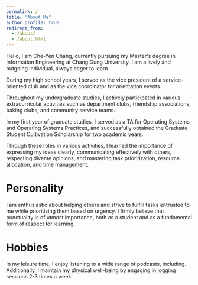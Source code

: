 ```yaml
---
permalink: /
title: "About Me"
author_profile: true
redirect_from: 
  - /about/
  - /about.html
---
```


Hello, I am Che-Yen Chang, currently pursuing my Master's degree in Information Engineering at Chang Gung University. I am a lively and outgoing individual, always eager to learn.

During my high school years, I served as the vice president of a service-oriented club and as the vice coordinator for orientation events.

Throughout my undergraduate studies, I actively participated in various extracurricular activities such as department clubs, friendship associations, baking clubs, and community service teams.

In my first year of graduate studies, I served as a TA for Operating Systems and Operating Systems Practices, and successfully obtained the Graduate Student Cultivation Scholarship for two academic years.

Through these roles in various activities, I learned the importance of expressing my ideas clearly, communicating effectively with others, respecting diverse opinions, and mastering task prioritization, resource allocation, and time management.


Personality
======
I am enthusiastic about helping others and strive to fulfill tasks entrusted to me while prioritizing them based on urgency. I firmly believe that punctuality is of utmost importance, both as a student and as a fundamental form of respect for learning.


Hobbies
======
In my leisure time, I enjoy listening to a wide range of podcasts, including. Additionally, I maintain my physical well-being by engaging in jogging sessions 2-3 times a week. 




